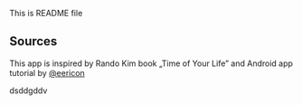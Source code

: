 This is README file
## Sources
This app is inspired by Rando Kim book „Time of Your Life”
and Android app tutorial by [@eericon](https://www.eericon.github.io/post/timer-android)

dsddgddv

